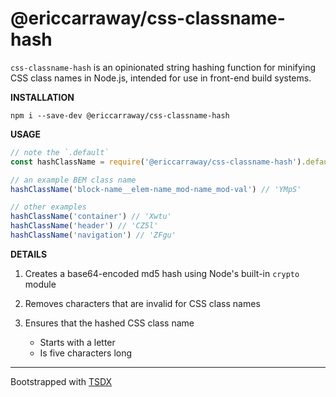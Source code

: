 # @ericcarraway/css-classname-hash

`css-classname-hash` is an opinionated string hashing function for minifying CSS class names in Node.js, intended for use in front-end build systems.

**INSTALLATION**

```
npm i --save-dev @ericcarraway/css-classname-hash
```

**USAGE**

```js
// note the `.default`
const hashClassName = require('@ericcarraway/css-classname-hash').default;

// an example BEM class name
hashClassName('block-name__elem-name_mod-name_mod-val') // 'YMpS'

// other examples
hashClassName('container') // 'Xwtu'
hashClassName('header') // 'CZ5l'
hashClassName('navigation') // 'ZFgu'
```

**DETAILS**

1. Creates a base64-encoded md5 hash using Node's built-in `crypto` module

2. Removes characters that are invalid for CSS class names

3. Ensures that the hashed CSS class name
    - Starts with a letter
    - Is five characters long

---

Bootstrapped with [TSDX](https://github.com/formium/tsdx)
